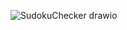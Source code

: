 ![SudokuChecker drawio](https://github.com/user-attachments/assets/2de85d50-7192-4e55-ad4d-e5ad309db6ff)
